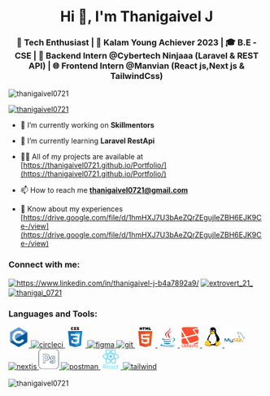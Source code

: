 <h1 align="center">Hi 👋, I'm Thanigaivel J</h1>
<h3 align="center">🚀 Tech Enthusiast | 🏅 Kalam Young Achiever 2023 | 🎓 B.E - CSE | 🔧 Backend Intern @Cybertech Ninjaaa (Laravel & REST API) | 🌐 Frontend Intern @Manvian (React js,Next js & TailwindCss)</h3>

<p align="left"> <img src="https://komarev.com/ghpvc/?username=thanigaivel0721&label=Profile%20views&color=0e75b6&style=flat" alt="thanigaivel0721" /> </p>

<p align="left"> <a href="https://github.com/ryo-ma/github-profile-trophy"><img src="https://github-profile-trophy.vercel.app/?username=thanigaivel0721" alt="thanigaivel0721" /></a> </p>

- 🔭 I’m currently working on **Skillmentors**

- 🌱 I’m currently learning **Laravel RestApi**

- 👨‍💻 All of my projects are available at [https://thanigaivel0721.github.io/Portfolio/](https://thanigaivel0721.github.io/Portfolio/)

- 📫 How to reach me **thanigaivel0721@gmail.com**

- 📄 Know about my experiences [https://drive.google.com/file/d/1hmHXJ7U3bAeZQrZEgujIeZBH6EJK9Ce-/view](https://drive.google.com/file/d/1hmHXJ7U3bAeZQrZEgujIeZBH6EJK9Ce-/view)

<h3 align="left">Connect with me:</h3>
<p align="left">
<a href="https://linkedin.com/in/https://www.linkedin.com/in/thanigaivel-j-b4a7892a9/" target="blank"><img align="center" src="https://raw.githubusercontent.com/rahuldkjain/github-profile-readme-generator/master/src/images/icons/Social/linked-in-alt.svg" alt="https://www.linkedin.com/in/thanigaivel-j-b4a7892a9/" height="30" width="40" /></a>
<a href="https://instagram.com/extrovert_21_" target="blank"><img align="center" src="https://raw.githubusercontent.com/rahuldkjain/github-profile-readme-generator/master/src/images/icons/Social/instagram.svg" alt="extrovert_21_" height="30" width="40" /></a>
<a href="https://www.codechef.com/users/thanigai_0721" target="blank"><img align="center" src="https://cdn.jsdelivr.net/npm/simple-icons@3.1.0/icons/codechef.svg" alt="thanigai_0721" height="30" width="40" /></a>
</p>

<h3 align="left">Languages and Tools:</h3>
<p align="left"> <a href="https://www.cprogramming.com/" target="_blank" rel="noreferrer"> <img src="https://raw.githubusercontent.com/devicons/devicon/master/icons/c/c-original.svg" alt="c" width="40" height="40"/> </a> <a href="https://circleci.com" target="_blank" rel="noreferrer"> <img src="https://www.vectorlogo.zone/logos/circleci/circleci-icon.svg" alt="circleci" width="40" height="40"/> </a> <a href="https://www.w3schools.com/css/" target="_blank" rel="noreferrer"> <img src="https://raw.githubusercontent.com/devicons/devicon/master/icons/css3/css3-original-wordmark.svg" alt="css3" width="40" height="40"/> </a> <a href="https://www.figma.com/" target="_blank" rel="noreferrer"> <img src="https://www.vectorlogo.zone/logos/figma/figma-icon.svg" alt="figma" width="40" height="40"/> </a> <a href="https://git-scm.com/" target="_blank" rel="noreferrer"> <img src="https://www.vectorlogo.zone/logos/git-scm/git-scm-icon.svg" alt="git" width="40" height="40"/> </a> <a href="https://www.w3.org/html/" target="_blank" rel="noreferrer"> <img src="https://raw.githubusercontent.com/devicons/devicon/master/icons/html5/html5-original-wordmark.svg" alt="html5" width="40" height="40"/> </a> <a href="https://www.java.com" target="_blank" rel="noreferrer"> <img src="https://raw.githubusercontent.com/devicons/devicon/master/icons/java/java-original.svg" alt="java" width="40" height="40"/> </a> <a href="https://laravel.com/" target="_blank" rel="noreferrer"> <img src="https://raw.githubusercontent.com/devicons/devicon/master/icons/laravel/laravel-plain-wordmark.svg" alt="laravel" width="40" height="40"/> </a> <a href="https://www.linux.org/" target="_blank" rel="noreferrer"> <img src="https://raw.githubusercontent.com/devicons/devicon/master/icons/linux/linux-original.svg" alt="linux" width="40" height="40"/> </a> <a href="https://www.mysql.com/" target="_blank" rel="noreferrer"> <img src="https://raw.githubusercontent.com/devicons/devicon/master/icons/mysql/mysql-original-wordmark.svg" alt="mysql" width="40" height="40"/> </a> <a href="https://nextjs.org/" target="_blank" rel="noreferrer"> <img src="https://cdn.worldvectorlogo.com/logos/nextjs-2.svg" alt="nextjs" width="40" height="40"/> </a> <a href="https://www.photoshop.com/en" target="_blank" rel="noreferrer"> <img src="https://raw.githubusercontent.com/devicons/devicon/master/icons/photoshop/photoshop-line.svg" alt="photoshop" width="40" height="40"/> </a> <a href="https://postman.com" target="_blank" rel="noreferrer"> <img src="https://www.vectorlogo.zone/logos/getpostman/getpostman-icon.svg" alt="postman" width="40" height="40"/> </a> <a href="https://reactjs.org/" target="_blank" rel="noreferrer"> <img src="https://raw.githubusercontent.com/devicons/devicon/master/icons/react/react-original-wordmark.svg" alt="react" width="40" height="40"/> </a> <a href="https://tailwindcss.com/" target="_blank" rel="noreferrer"> <img src="https://www.vectorlogo.zone/logos/tailwindcss/tailwindcss-icon.svg" alt="tailwind" width="40" height="40"/> </a> </p>

<p><img align="center" src="https://github-readme-stats.vercel.app/api/top-langs?username=thanigaivel0721&show_icons=true&locale=en&layout=compact" alt="thanigaivel0721" /></p>
